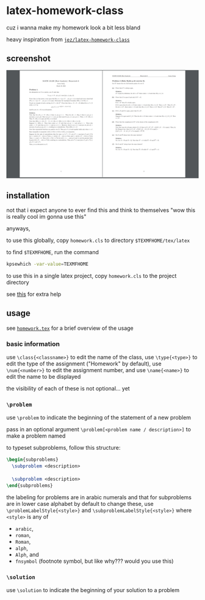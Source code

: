 # latex-homework-class

cuz i wanna make my homework look a bit less bland

heavy inspiration from [`jez/latex-homework-class`](https://github.com/jez/latex-homework-class)

## screenshot
![screenshot](./screenshot.png)

## installation
not that i expect anyone to ever find this and think to themselves "wow this is really cool im gonna use this"

anyways, 

to use this globally, copy `homework.cls` to directory `$TEXMFHOME/tex/latex`

to find `$TEXMFHOME`, run the command
```sh
kpsewhich -var-value=TEXMFHOME
```

to use this in a single latex project, copy `homework.cls` to the project directory

see [this](https://tex.stackexchange.com/questions/1137/where-do-i-place-my-own-sty-or-cls-files-to-make-them-available-to-all-my-te) for extra help

## usage

see [`homework.tex`](homework.tex) for a brief overview of the usage

### basic information
use `\class{<classname>}` to edit the name of the class, 
use `\type{<type>}` to edit the type of the assignment ("Homework" by default), 
use `\num{<number>}` to edit the assignment number, and 
use `\name{<name>}` to edit the name to be displayed

the visibility of each of these is not optional... yet

### `\problem`
use `\problem` to indicate the beginning of the statement of a new problem

pass in an optional argument `\problem[<problem name / description>]` to make a problem named

to typeset subproblems, follow this structure: 
```tex
\begin{subproblems}
  \subproblem <description>

  \subproblem <description>
\end{subproblems}
```

the labeling for problems are in arabic numerals and that for subproblems are in lower case alphabet by default
to change these, use `\problemLabelStyle{<style>}` and `\subproblemLabelStyle{<style>}` where `<style>` is any of 
- `arabic`, 
- `roman`, 
- `Roman`, 
- `alph`, 
- `Alph`, and 
- `fnsymbol` (footnote symbol, but like why??? would you use this)

### `\solution`
use `\solution` to indicate the beginning of your solution to a problem
